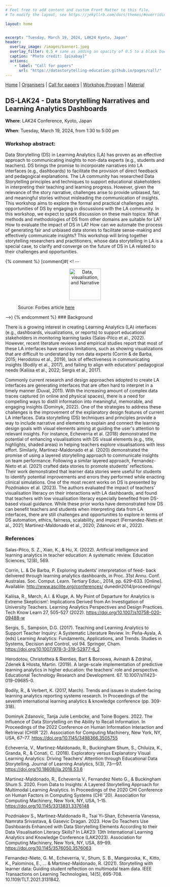 ```yaml
---
# Feel free to add content and custom Front Matter to this file.
# To modify the layout, see https://jekyllrb.com/docs/themes/#overriding-theme-defaults

layout: home


excerpt: "Tuesday, March 19, 2024, LAK24 Kyoto, Japan"
header:
  overlay_image: /images/banner1.jpeg
  overlay_filter: 0.5 # same as adding an opacity of 0.5 to a black background
  caption: "Photo credit: [pixabay]"
  actions:
    - label: "Call for papers"
      url: "https://datastorytelling-education.github.io/pages/call/"
---
```


[Home]({{site.baseurl}}/index) | [Organisers]({{site.baseurl}}/pages/about) | [Call for papers]({{site.baseurl}}/pages/call) | [Workshop Program]({{site.baseurl}}/pages/program) | [Material]({{site.baseurl}}/pages/material)


## DS-LAK24 - Data Storytelling Narratives and Learning Analytics Dashboards

**Where**: LAK24 Conference, Kyoto, Japan

**When**: Tuesday, March 19, 2024, from 1:30 to 5:00 pm


### Workshop abstract:

Data Storytelling (DS) in Learning Analytics (LA) has proven as an effective approach to 
communicating insights to non-data experts (e.g., students and teachers). DS brings the promise to 
incorporate narratives into LA interfaces (e.g., dashboards) to facilitate the provision of direct 
feedback and pedagogical explanations. The LA community has researched Data Storytelling principles 
and techniques to support educational stakeholders in interpreting their teaching and learning 
progress. However, given the relevance of the story narrative, challenges arise to provide 
unbiased, fair, and meaningful stories without misleading the communication of insights. This 
workshop aims to explore the formal and practical challenges and opportunities of DS by engaging in 
discussions with the LA community. In this workshop, we expect to spark discussion on these main 
topics: What methods and methodologies of DS from other domains are suitable for LA? How to 
evaluate the impact of DS in LA? How can we automate the process of generating fair and unbiased 
data stories to facilitate sense-making and effectively communicate insights? This workshop will 
bring together storytelling researchers and practitioners, whose data storytelling in LA is a 
special case, to clarify and converge on the future of DS in LA related to their challenges and 
opportunities. 

{% comment %}
[comment]#(
<! -- 
<figure>
	<p align="center">
    		<img src="{{site.baseurl}}/images/data-story.jpg" width="100" height="100" alt="Data, visualisation, and Narrative">
    		<figcaption>
			Source: Forbes article <a 
href="https://www.forbes.com/sites/brentdykes/2016/03/31/data-storytelling-the-essential-data-science-skill-everyone-needs/?sh=6d0b0ede52ad">here</a>
		</figcaption> 
	</p>
</figure>
-->)
{% endcomment %}
### Background

There is a growing interest in creating Learning Analytics (LA) interfaces (e.g., dashboards, visualizations, or reports) to support educational stakeholders in monitoring learning tasks (Salas-Pilco 
et al., 2022). However, recent literature reviews and empirical studies report that most of these LA interfaces have serious limitations, such as showing visualizations that are difficult to 
understand by non data experts (Corrin & de Barba, 2015; Herodotou et al., 2019), lack of effectiveness in communicating insights (Bodily et al., 2017), and failing to align with educators’ 
pedagogical needs (Kaliisa et al., 2022; Sergis et al., 2017). 

Commonly current research and design approaches adopted to create LA interfaces are generating interfaces that are often hard to interpret in a timely manner (Duval, 2011). With the increasing amount 
of complex data traces captured (in online and physical spaces), there is a need for compelling ways to distill information into meaningful, memorable, and engaging insights (Dominyk, 2022). One of 
the strategies to address these challenges is the improvement of the explanatory design features of current LA interfaces. Data storytelling (DS) techniques and principles provide a way to include 
narrative and elements to explain and connect the learning design goals with visual elements aiming at guiding the user's attention to relevant insights. For instance, Echeverria et al. (2018) 
demonstrated the potential of enhancing visualisations with DS visual elements (e.g., title, highlights, shaded areas) in helping teachers explore visualisations with less effort. Similarly, 
Martinez-Maldonado et al. (2020) demonstrated the promise of using a layered storytelling approach to communicate insights on team performance. Following a similar layered approach, Fernandez-Nieto et 
al. (2021) crafted data stories to promote students' reflections. Their work demonstrated that learner data stories were useful for students to identify potential improvements and errors they 
performed while enacting clinical simulations. One of the most recent works on DS is presented by Pozdniakov et al. (2023). The authors evaluated the impact of teachers’ visualisation literacy on 
their interactions with LA dashboards, and found that teachers with low visualisation literacy especially benefited from DS-based visual guidance. While these prior works have demonstrated how DS can 
benefit teachers and students when interpreting data from LA interfaces, there are still challenges and opportunities to explore in terms of DS automation, ethics, fairness, scalability, and impact 
(Fernandez-Nieto et al., 2021; Martinez-Maldonado et al., 2020; Zdanovic et al., 2022).

### References

Salas-Pilco, S. Z., Xiao, K., & Hu, X. (2022). Artificial intelligence and learning analytics in teacher education: A systematic review. Education Sciences, 12(8), 569.

Corrin, L. & De Barba, P. Exploring students’ interpretation of feed- back delivered through learning analytics dashboards, in Proc. 31st Annu. Conf. Australas. Soc. Comput. Learn. Tertiary Educ., 
2014, pp. 629–633. [Online]. Available: http://www.ascilite.org/conferences/ dunedin2014/proceedings/

Kaliisa, R., Mørch, A.I. & Kluge, A. My Point of Departure for Analytics is Extreme Skepticism’: Implications Derived from An Investigation of University Teachers. Learning Analytics Perspectives and 
Design Practices. Tech Know Learn 27, 505–527 (2022). https://doi.org/10.1007/s10758-020-09488-w

Sergis, S., Sampson, D.G. (2017). Teaching and Learning Analytics to Support Teacher Inquiry: A Systematic Literature Review. In: Peña-Ayala, A. (eds) Learning Analytics: Fundaments, Applications, and 
Trends. Studies in Systems, Decision and Control, vol 94. Springer, Cham. https://doi.org/10.1007/978-3-319-52977-6_2

Herodotou, Christothea & Rienties, Bart & Boroowa, Avinash & Zdráhal, Zdenek & Hlosta, Martin. (2019). A large-scale implementation of predictive learning analytics in higher education: the teachers’ 
role and perspective. Educational Technology Research and Development. 67. 10.1007/s11423-019-09685-0. 

Bodily, R., & Verbert, K. (2017, March). Trends and issues in student-facing learning analytics reporting systems research. In Proceedings of the seventh international learning analytics & knowledge 
conference (pp. 309-318).

Dominyk Zdanovic, Tanja Julie Lembcke, and Toine Bogers. 2022. The Influence of Data Storytelling on the Ability to Recall Information. In Proceedings of the 2022 Conference on Human Information 
Interaction and Retrieval (CHIIR '22). Association for Computing Machinery, New York, NY, USA, 67–77. https://doi.org/10.1145/3498366.3505755

Echeverria, V., Martinez-Maldonado, R., Buckingham Shum, S., Chiluiza, K., Granda, R., & Conati, C. (2018). Exploratory versus Explanatory Visual Learning Analytics: Driving Teachers’ Attention 
through Educational Data Storytelling. Journal of Learning Analytics, 5(3), 73—97. https://doi.org/10.18608/jla.2018.53.6

Martinez-Maldonado, R., Echeverria V., Fernandez Nieto G., & Buckingham Shum S. 2020. From Data to Insights: A Layered Storytelling Approach for Multimodal Learning Analytics. In Proceedings of the 
2020 CHI Conference on Human Factors in Computing Systems (CHI '20). Association for Computing Machinery, New York, NY, USA, 1–15. https://doi.org/10.1145/3313831.3376148

Pozdniakov S., Martinez-Maldonado R., Tsai Yi-Shan, Echeverria Vanessa, Namrata Srivastava, & Gasevic Dragan. 2023. How Do Teachers Use Dashboards Enhanced with Data Storytelling Elements According to 
their Data Visualisation Literacy Skills? In LAK23: 13th International Learning Analytics and Knowledge Conference (LAK2023). Association for Computing Machinery, New York, NY, USA, 89–99. 
https://doi.org/10.1145/3576050.3576063

Fernandez-Nieto, G. M., Echeverria, V., Shum, S. B., Mangaroska, K., Kitto, K., Palominos, E., ... & Martinez-Maldonado, R. (2021). Storytelling with learner data: Guiding student reflection on 
multimodal team data. IEEE Transactions on Learning Technologies, 14(5), 695-708. ​​10.1109/TLT.2021.3131842.

